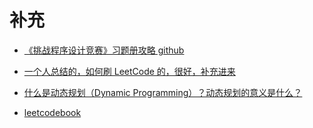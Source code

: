 # 补充


- [《挑战程序设计竞赛》习题册攻略 github](https://github.com/yogykwan/acm-challenge-workbook)


- [一个人总结的，如何刷 LeetCode 的，很好，补充进来](https://zhuanlan.zhihu.com/c_1175971134624915456)

- [什么是动态规划（Dynamic Programming）？动态规划的意义是什么？](https://www.zhihu.com/question/23995189)
- [leetcodebook](https://github.com/huxiaoman7/leetcodebook)